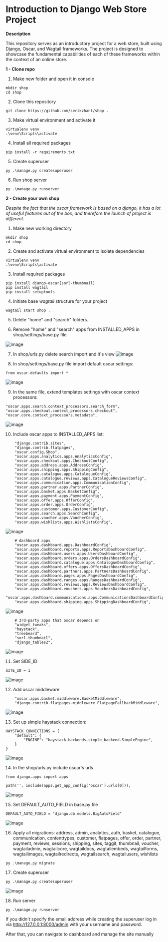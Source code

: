 # Introduction to Django Web Store Project
**Description**

This repository serves as an introductory project for a web store, built using Django, Oscar, and Wagtail frameworks. 
The project is designed to showcase the fundamental capabilities of each of these frameworks within the context of an online store.

**1 - Clone repo**
  1. Make new folder and open it in console
```
mkdir shop
cd shop
```
  2. Clone this repository
```
git clone https://github.com/serikzhant/shop .
```
  3. Make virtual environment and activate it
```
virtualenv venv
.\venv\Scripts\activate
```
  4. Install all required packages
```
pip install -r requirements.txt
```
  5. Create superuser
```
py .\manage.py createsuperuser
```
  6. Run shop server
```
py .\manage.py runserver    
```
**2 - Create your own shop**

_Despite the fact that the oscar framework is based on a django, it has a lot of useful features out of the box, and therefore the launch of project is different._
  1. Make new working directory
```
mkdir shop
cd shop
```
  2. Create and activate virtual environment to isolate dependencies
```
virtualenv venv
.\venv\Scripts\activate
```
  3. Install required packages
```
pip install django-oscar[sorl-thumbnail]
pip install wagtail
pip install setuptools
```
  4. Initiate base _wagtail_ structure for your project
```
wagtail start shop .
```
  5. Delete "home" and "search" folders.
  
  6. Remove "home" and "search" apps from INSTALLED_APPS in shop/settings/base.py file

![image](https://github.com/serikzhant/shop/assets/138390123/16e2efce-298b-4969-a44b-214c1e149a98)

  7. In shop/urls.py delete search import and it's view
![image](https://github.com/serikzhant/shop/assets/138390123/340480b6-afb8-488f-bf11-395caf1e7ea7)

  8. In shop/settings/base.py file import default oscar settings:
```
from oscar.defaults import *
```
![image](https://github.com/serikzhant/shop/assets/138390123/f0dfcf78-0306-4945-ad76-f02fb01f4656)
 
  9. In the same file, extend templates settings with oscar context processors:
```
"oscar.apps.search.context_processors.search_form",
"oscar.apps.checkout.context_processors.checkout",
"oscar.core.context_processors.metadata",
```
![image](https://github.com/serikzhant/shop/assets/138390123/e40312a6-b897-4559-becb-269004bfc75d)


  10. Include oscar apps to INSTALLED_APPS list:
```
    "django.contrib.sites",
    "django.contrib.flatpages",
    "oscar.config.Shop",
    "oscar.apps.analytics.apps.AnalyticsConfig",
    "oscar.apps.checkout.apps.CheckoutConfig",
    "oscar.apps.address.apps.AddressConfig",
    "oscar.apps.shipping.apps.ShippingConfig",
    "oscar.apps.catalogue.apps.CatalogueConfig",
    "oscar.apps.catalogue.reviews.apps.CatalogueReviewsConfig",
    "oscar.apps.communication.apps.CommunicationConfig",
    "oscar.apps.partner.apps.PartnerConfig",
    "oscar.apps.basket.apps.BasketConfig",
    "oscar.apps.payment.apps.PaymentConfig",
    "oscar.apps.offer.apps.OfferConfig",
    "oscar.apps.order.apps.OrderConfig",
    "oscar.apps.customer.apps.CustomerConfig",
    "oscar.apps.search.apps.SearchConfig",
    "oscar.apps.voucher.apps.VoucherConfig",
    "oscar.apps.wishlists.apps.WishlistsConfig",
```
![image](https://github.com/serikzhant/shop/assets/138390123/ef6cb540-1d5a-41b3-a7d0-a2b759f23ca0)

```
    # dashboard apps
    "oscar.apps.dashboard.apps.DashboardConfig",
    "oscar.apps.dashboard.reports.apps.ReportsDashboardConfig",
    "oscar.apps.dashboard.users.apps.UsersDashboardConfig",
    "oscar.apps.dashboard.orders.apps.OrdersDashboardConfig",
    "oscar.apps.dashboard.catalogue.apps.CatalogueDashboardConfig",
    "oscar.apps.dashboard.offers.apps.OffersDashboardConfig",
    "oscar.apps.dashboard.partners.apps.PartnersDashboardConfig",
    "oscar.apps.dashboard.pages.apps.PagesDashboardConfig",
    "oscar.apps.dashboard.ranges.apps.RangesDashboardConfig",
    "oscar.apps.dashboard.reviews.apps.ReviewsDashboardConfig",
    "oscar.apps.dashboard.vouchers.apps.VouchersDashboardConfig",
    "oscar.apps.dashboard.communications.apps.CommunicationsDashboardConfig",
    "oscar.apps.dashboard.shipping.apps.ShippingDashboardConfig",
```
![image](https://github.com/serikzhant/shop/assets/138390123/eb793afc-d2a8-4f11-b1fb-a84865c663b8)

```
    # 3rd-party apps that oscar depends on
    "widget_tweaks",
    "haystack",
    "treebeard",
    "sorl.thumbnail",
    "django_tables2",
```
![image](https://github.com/serikzhant/shop/assets/138390123/652b5b59-876c-49c1-9f2b-356250a32670)

  11. Set SIDE_ID
```
SITE_ID = 1
```
![image](https://github.com/serikzhant/shop/assets/138390123/1979b00f-039c-4fc1-abdf-205862927eb0)

  12. Add oscar middleware
```
    "oscar.apps.basket.middleware.BasketMiddleware",
    "django.contrib.flatpages.middleware.FlatpageFallbackMiddleware",
```
![image](https://github.com/serikzhant/shop/assets/138390123/66ca635f-a5d5-48e1-b666-e48d531a78c0)

  13. Set up simple haystack connection:
```
HAYSTACK_CONNECTIONS = {
    "default": {
        "ENGINE": "haystack.backends.simple_backend.SimpleEngine",
    }
}
```
![image](https://github.com/serikzhant/shop/assets/138390123/35368d31-19be-4fcb-bc94-bf8768e9448a)

  14. In the shop/urls.py include oscar's urls
```
from django.apps import apps

path('', include(apps.get_app_config('oscar').urls[0])),
```
![image](https://github.com/serikzhant/shop/assets/138390123/ae196352-2deb-482d-b09f-23d3b8d4ce60)

  15. Set DEFAULT_AUTO_FIELD in base.py file
```
DEFAULT_AUTO_FIELD = "django.db.models.BigAutoField"
```
![image](https://github.com/serikzhant/shop/assets/138390123/3a6ded07-cfc5-4460-928d-655e6858e154)

  16. Apply all migrations: address, admin, analytics, auth, basket, catalogue, communication, contenttypes, customer, flatpages, offer, order, partner, payment, reviews, 
sessions, shipping, sites, taggit, thumbnail, voucher, wagtailadmin, wagtailcore, wagtaildocs, wagtailembeds, wagtailforms, wagtailimages, wagtailredirects, wagtailsearch, wagtailusers, wishlists
```
py .\manage.py migrate
```

  17. Create superuser
```
py .\manage.py createsuperuser
```
![image](https://github.com/serikzhant/shop/assets/138390123/2ab097b1-75f1-4acb-92f5-0d9d097c04b3)

  18. Run server
```
py .\manage.py runserver
```

If you didn't specify the email address while creating the superuser log in via http://127.0.0.1:8000/admin with your username and password.

After that, you can navigate to dashboard and manage the site manually
